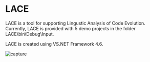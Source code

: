 # LACE
LACE is a tool for supporting Lingustic Analysis of Code Evolution. Currently, LACE is provided with 5 demo projects in the folder 
LACE\bin\Debug\Input.

LACE is created using  VS.NET Framework 4.6. 

![capture](https://cloud.githubusercontent.com/assets/20862288/17485718/151d99a4-5d54-11e6-8e53-0588b7e7a73c.PNG)

